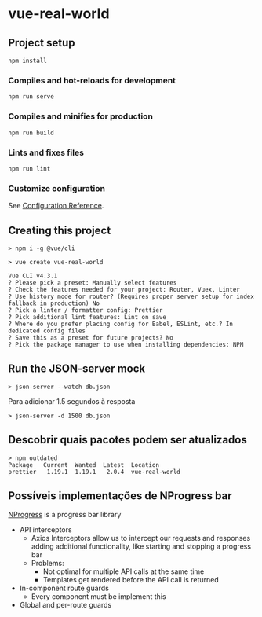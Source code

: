# vue-real-world

## Project setup

```
npm install
```

### Compiles and hot-reloads for development

```
npm run serve
```

### Compiles and minifies for production

```
npm run build
```

### Lints and fixes files

```
npm run lint
```

### Customize configuration

See [Configuration Reference](https://cli.vuejs.org/config/).

## Creating this project

```
> npm i -g @vue/cli

> vue create vue-real-world

Vue CLI v4.3.1
? Please pick a preset: Manually select features
? Check the features needed for your project: Router, Vuex, Linter
? Use history mode for router? (Requires proper server setup for index fallback in production) No
? Pick a linter / formatter config: Prettier
? Pick additional lint features: Lint on save
? Where do you prefer placing config for Babel, ESLint, etc.? In dedicated config files
? Save this as a preset for future projects? No
? Pick the package manager to use when installing dependencies: NPM
```

## Run the JSON-server mock

```
> json-server --watch db.json
```

Para adicionar 1.5 segundos à resposta

```
> json-server -d 1500 db.json
```

## Descobrir quais pacotes podem ser atualizados

```
> npm outdated
Package   Current  Wanted  Latest  Location
prettier   1.19.1  1.19.1   2.0.4  vue-real-world
```

## Possíveis implementações de NProgress bar

[NProgress](http://ricostacruz.com/nprogress/) is a progress bar library

- API interceptors
  - Axios Interceptors allow us to intercept our requests and responses adding additional functionality, like starting and stopping a progress bar
  - Problems:
    - Not optimal for multiple API calls at the same time
    - Templates get rendered before the API call is returned
- In-component route guards
  - Every component must be implement this
- Global and per-route guards
